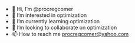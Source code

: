 - 👋 Hi, I’m @procregcomer
- 👀 I’m interested in optimization
- 🌱 I’m currently learning optimization
- 💞️ I’m looking to collaborate on optimization
- 📫 How to reach me procregcomer@yahoo.com

<!---
procregcomer/procregcomer is a ✨ special ✨ repository because its `README.md` (this file) appears on your GitHub profile.
You can click the Preview link to take a look at your changes.
--->
